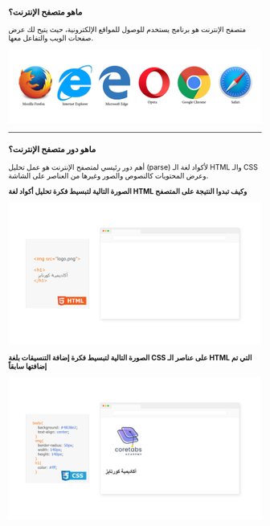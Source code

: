 ### ماهو متصفح الإنترنت؟
متصفح الإنترنت هو برنامج يستخدم للوصول للمواقع الإلكترونية، حيث يتيح لك عرض صفحات الويب والتفاعل معها.

![browsers](./assets/browsers.png) 

---

### ماهو دور متصفح الإنترنت؟
أهم دور رئيسي لمتصفح الإنترنت هو عمل تحليل (parse) لأكواد لغة الـ HTML والـ CSS  وعرض المحتويات كالنصوص والصور وغيرها من العناصر على الشاشة.

 **الصورة التالية لتبسيط فكرة تحليل أكواد لغة HTML وكيف تبدوا النتيجة على المتصفح**

![html-and-browser](./assets/html-and-browser.gif) 

**الصورة التالية لتبسيط فكرة إضافة التنسيقات بلغة CSS على عناصر الـ HTML التي تم إضافتها سابقاً**

![css-and-browser](./assets/css-and-browser.gif) 
